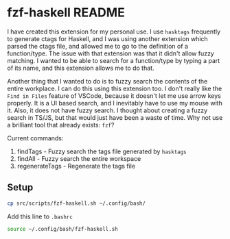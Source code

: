 # fzf-haskell README

I have created this extension for my personal use. I use `hasktags` frequently to generate ctags for Haskell, and I was using another extension which parsed the ctags file, and allowed me to go to the definition of a function/type. The issue with that extension was that it didn't allow fuzzy matching. I wanted to be able to search for a function/type by typing a part of its name, and this extension allows me to do that.

Another thing that I wanted to do is to fuzzy search the contents of the entire workplace. I can do this using this extension too. I don't really like the `Find in Files` feature of VSCode, because it doesn't let me use arrow keys properly. It is a UI based search, and I inevitably have to use my mouse with it. Also, it does not have fuzzy search. I thought about creating a fuzzy search in TS/JS, but that would just have been a waste of time. Why not use a brilliant tool that already exists: `fzf`?

Current commands:
1. findTags - Fuzzy search the tags file generated by `hasktags`
2. findAll - Fuzzy search the entire workspace
3. regenerateTags - Regenerate the tags file

## Setup
```bash
cp src/scripts/fzf-haskell.sh ~/.config/bash/
```

Add this line to `.bashrc`
```bash
source ~/.config/bash/fzf-haskell.sh
```